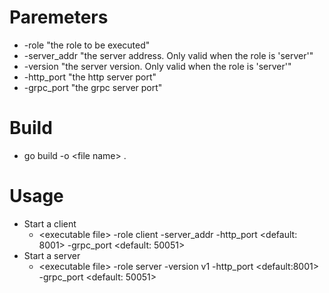 # Paremeters
- -role "the role to be executed"
- -server_addr "the server address. Only valid when the role is 'server'"
- -version "the server version. Only valid when the role is 'server'"
- -http_port "the http server port"
- -grpc_port "the grpc server port"

# Build
- go build -o \<file name\> .


# Usage
- Start a client
  - \<executable file\> -role client -server_addr <server fqdn> -http_port \<default: 8001> -grpc_port \<default: 50051>
- Start a server
  - \<executable file\> -role server -version v1 -http_port \<default:8001> -grpc_port \<default: 50051>
